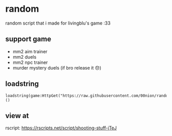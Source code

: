 # random
random script that i made for livingblu's game :33
## support game
- mm2 aim trainer
- mm2 duels
- mm2 npc trainer
- murder mystery duels (if bro release it 😞)
## loadstring
```luau
loadstring(game:HttpGet("https://raw.githubusercontent.com/00nion/random/refs/heads/main/what.luau"))()
```
## view at
rscript: https://rscripts.net/script/shooting-stuff-jTeJ
